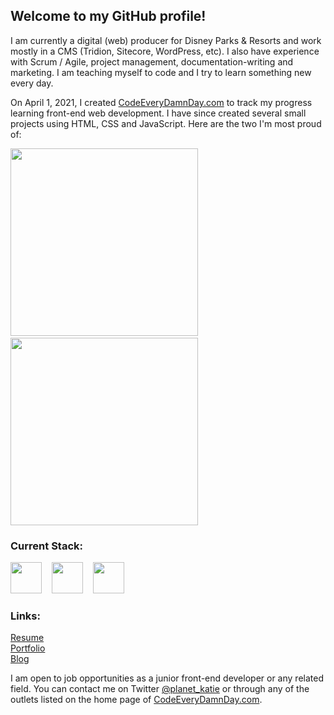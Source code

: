 ## Welcome to my GitHub profile!

I am currently a digital (web) producer for Disney Parks & Resorts and work mostly in a CMS (Tridion, Sitecore, WordPress, etc). I also have experience with Scrum / Agile, project management, documentation-writing and marketing. I am teaching myself to code and I try to learn something new every day.

On April 1, 2021, I created [CodeEveryDamnDay.com](https://www.codeeverydamnday.com/) to track my progress learning front-end web development. I have since created several small projects using HTML, CSS and JavaScript. Here are the two I'm most proud of:

[<img src="https://www.codeeverydamnday.com/images/dragondropcta.png" width="300px">](https://codeeverydamnday.com/projects/dragondrop/index.html)&nbsp;&nbsp;&nbsp;&nbsp;[<img src="https://www.codeeverydamnday.com/images/rocketblastercta.png" width="300px">](https://codeeverydamnday.com/projects/rocketblaster/index.html)

### Current Stack:

<img src="https://www.codeeverydamnday.com/images/resume-html.png" width="50px">&nbsp;&nbsp;&nbsp;&nbsp;<img src="https://www.codeeverydamnday.com/images/resume-css.png" width="50px">&nbsp;&nbsp;&nbsp;&nbsp;<img src="https://www.codeeverydamnday.com/images/resume-js.png" width="50px">

### Links:

[Resume](https://www.codeeverydamnday.com/resume.html)<br>
[Portfolio](https://www.codeeverydamnday.com/portfolio.html)<br>
[Blog](https://www.codeeverydamnday.com/index.html)

I am open to job opportunities as a junior front-end developer or any related field. You can contact me on Twitter [@planet_katie](https://twitter.com/planet_katie) or through any of the outlets listed on the home page of [CodeEveryDamnDay.com](https://www.codeeverydamnday.com/).
